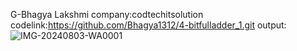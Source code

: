 G-Bhagya Lakshmi
company:codtechitsolution
codelink:https://github.com/Bhagya1312/4-bitfulladder_1.git
output:![IMG-20240803-WA0001](https://github.com/user-attachments/assets/1892c51d-21e9-4b38-beac-82cf0696afff)


